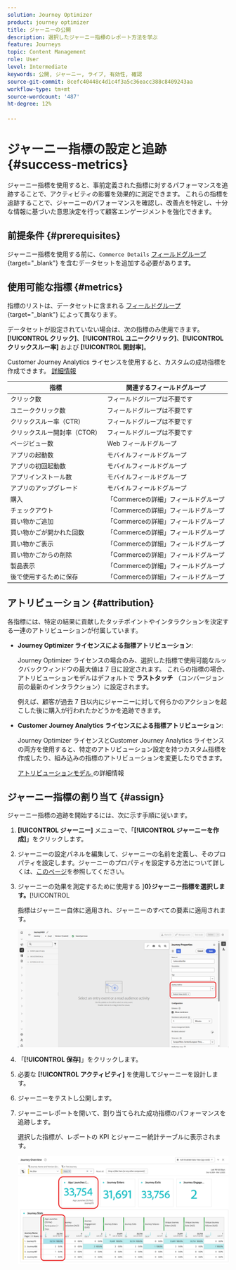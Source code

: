 ```yaml
---
solution: Journey Optimizer
product: journey optimizer
title: ジャーニーの公開
description: 選択したジャーニー指標のレポート方法を学ぶ
feature: Journeys
topic: Content Management
role: User
level: Intermediate
keywords: 公開, ジャーニー, ライブ, 有効性, 確認
source-git-commit: 8cefc40448c4d1c4f3a5c36eacc388c8409243aa
workflow-type: tm+mt
source-wordcount: '487'
ht-degree: 12%

---
```


# ジャーニー指標の設定と追跡 {#success-metrics}

ジャーニー指標を使用すると、事前定義された指標に対するパフォーマンスを追跡することで、アクティビティの影響を効果的に測定できます。
これらの指標を追跡することで、ジャーニーのパフォーマンスを確認し、改善点を特定し、十分な情報に基づいた意思決定を行って顧客エンゲージメントを強化できます。

## 前提条件 {#prerequisites}

ジャーニー指標を使用する前に、`Commerce Details` [ フィールドグループ ](https://experienceleague.adobe.com/docs/experience-platform/xdm/tutorials/create-schema-ui.html?lang=ja#field-group){target="_blank"} を含むデータセットを追加する必要があります。

## 使用可能な指標 {#metrics}

指標のリストは、データセットに含まれる [ フィールドグループ ](https://experienceleague.adobe.com/docs/experience-platform/xdm/tutorials/create-schema-ui.html?lang=ja#field-group){target="_blank"} によって異なります。

データセットが設定されていない場合は、次の指標のみ使用できます。**[!UICONTROL クリック]**、**[!UICONTROL ユニーククリック]**、**[!UICONTROL クリックスルー率]** および **[!UICONTROL 開封率]**。

Customer Journey Analytics ライセンスを使用すると、カスタムの成功指標を作成できます。 [詳細情報](https://experienceleague.adobe.com/en/docs/analytics-platform/using/cja-components/cja-calcmetrics/cm-workflow/participation-metric)


| 指標 | 関連するフィールドグループ |
|-|-|
| クリック数 | フィールドグループは不要です |
| ユニーククリック数 | フィールドグループは不要です |
| クリックスルー率（CTR） | フィールドグループは不要です |
| クリックスルー開封率（CTOR） | フィールドグループは不要です |
| ページビュー数 | Web フィールドグループ |
| アプリの起動数 | モバイルフィールドグループ |
| アプリの初回起動数 | モバイルフィールドグループ |
| アプリインストール数 | モバイルフィールドグループ |
| アプリのアップグレード | モバイルフィールドグループ |
| 購入 | 「Commerceの詳細」フィールドグループ |
| チェックアウト | 「Commerceの詳細」フィールドグループ |
| 買い物かご追加 | 「Commerceの詳細」フィールドグループ |
| 買い物かごが開かれた回数 | 「Commerceの詳細」フィールドグループ |
| 買い物かご表示 | 「Commerceの詳細」フィールドグループ |
| 買い物かごからの削除 | 「Commerceの詳細」フィールドグループ |
| 製品表示 | 「Commerceの詳細」フィールドグループ |
| 後で使用するために保存 | 「Commerceの詳細」フィールドグループ |

## アトリビューション {#attribution}

各指標には、特定の結果に貢献したタッチポイントやインタラクションを決定する一連のアトリビューションが付属しています。

* **Journey Optimizer ライセンスによる指標アトリビューション**:

  Journey Optimizer ライセンスの場合のみ、選択した指標で使用可能なルックバックウィンドウの最大値は 7 日に設定されます。 これらの指標の場合、アトリビューションモデルはデフォルトで **ラストタッチ** （コンバージョン前の最新のインタラクション）に設定されます。

  例えば、顧客が過去 7 日以内にジャーニーに対して何らかのアクションを起こした後に購入が行われたかどうかを追跡できます。

* **Customer Journey Analytics ライセンスによる指標アトリビューション**:

  Journey Optimizer ライセンスとCustomer Journey Analytics ライセンスの両方を使用すると、特定のアトリビューション設定を持つカスタム指標を作成したり、組み込みの指標のアトリビューションを変更したりできます。

  [ アトリビューションモデル ](https://experienceleague.adobe.com/en/docs/analytics-platform/using/cja-dataviews/component-settings/attribution#attribution-models) の詳細情報

## ジャーニー指標の割り当て {#assign}

ジャーニー指標の追跡を開始するには、次に示す手順に従います。

1. **[!UICONTROL ジャーニー]** メニューで、「**[!UICONTROL ジャーニーを作成]**」をクリックします。

1. ジャーニーの設定パネルを編集して、ジャーニーの名前を定義し、そのプロパティを設定します。ジャーニーのプロパティを設定する方法について詳しくは、[このページ](../building-journeys/journey-properties.md)を参照してください。

1. ジャーニーの効果を測定するために使用する ]**0}ジャーニー指標を選択します。**[!UICONTROL 

   指標はジャーニー自体に適用され、ジャーニーのすべての要素に適用されます。

   ![](assets/success_metric.png)

1. 「**[!UICONTROL 保存]**」をクリックします。

1. 必要な **[!UICONTROL アクティビティ]** を使用してジャーニーを設計します。

1. ジャーニーをテストし公開します。

1. ジャーニーレポートを開いて、割り当てられた成功指標のパフォーマンスを追跡します。

   選択した指標が、レポートの KPI とジャーニー統計テーブルに表示されます。

   ![](assets/success_metric_2.png)
